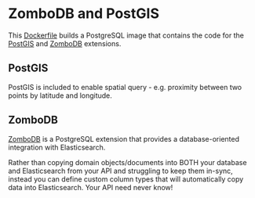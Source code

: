 # ZomboDB and PostGIS

This [Dockerfile](./Dockerfile) builds a PostgreSQL image that contains the code for the [PostGIS](https://postgis.net/) and [ZomboDB](https://github.com/zombodb/zombodb) extensions.

## PostGIS

PostGIS is included to enable spatial query - e.g. proximity between two points by latitude and longitude.

## ZomboDB

[ZomboDB](https://github.com/zombodb/zombodb) is a PostgreSQL extension that provides a database-oriented integration with Elasticsearch. 

Rather than copying domain objects/documents into BOTH your database and Elasticsearch from your API and struggling to keep them in-sync, instead you can define custom column types that will automatically copy data into Elasticsearch. Your API need never know!